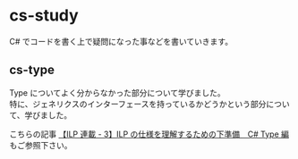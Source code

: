 # cs-study

C# でコードを書く上で疑問になった事などを書いていきます。

## cs-type

Type についてよく分からなかった部分について学びました。  
特に、ジェネリクスのインターフェースを持っているかどうかという部分について、学びました。

こちらの記事 [【ILP 連載 - 3】ILP の仕様を理解するための下準備　C# Type 編](https://qiita.com/dora-gt/items/4fe9fd25ed49d4b97828) もご参照下さい。